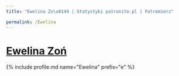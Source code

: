 ```yaml
---
title: "Ewelina Zo\u0144 | Statystyki patronite.pl | Patromierz"

permalink: /Ewelina
---
```


# [Ewelina Zoń](https://patronite.pl/Ewelina)

{% include profile.md name="Ewelina" prefix="e" %}
